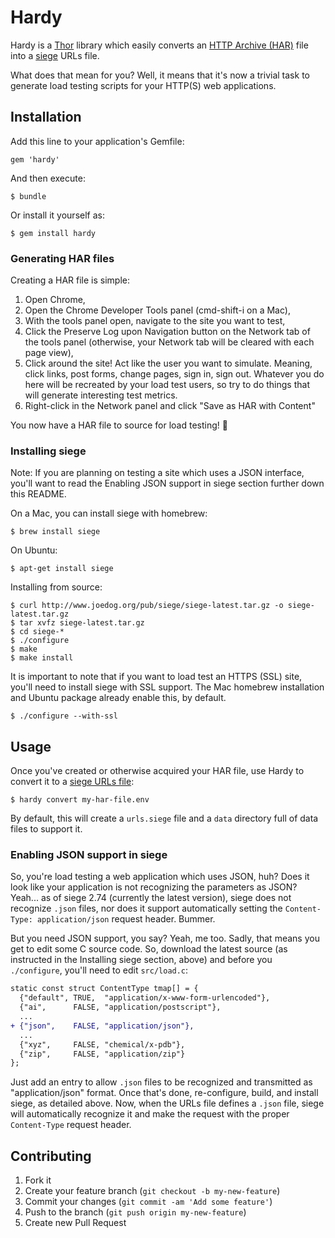 # Hardy

Hardy is a [Thor][thor] library which easily converts an [HTTP Archive
(HAR)][har] file into a [siege][siege] URLs file.

What does that mean for you? Well, it means that it's now a trivial task to
generate load testing scripts for your HTTP(S) web applications.

## Installation

Add this line to your application's Gemfile:

    gem 'hardy'

And then execute:

    $ bundle

Or install it yourself as:

    $ gem install hardy

### Generating HAR files

Creating a HAR file is simple:

1. Open Chrome,
2. Open the Chrome Developer Tools panel (cmd-shift-i on a Mac),
3. With the tools panel open, navigate to the site you want to test,
4. Click the Preserve Log upon Navigation button on the Network tab of the
   tools panel (otherwise, your Network tab will be cleared with each page
   view),
5. Click around the site! Act like the user you want to simulate. Meaning,
   click links, post forms, change pages, sign in, sign out. Whatever you do
   here will be recreated by your load test users, so try to do things that
   will generate interesting test metrics.
6. Right-click in the Network panel and click "Save as HAR with Content"

You now have a HAR file to source for load testing! :beer:

### Installing siege

Note: If you are planning on testing a site which uses a JSON interface, you'll
want to read the Enabling JSON support in siege section further down this
README.

On a Mac, you can install siege with homebrew:

    $ brew install siege

On Ubuntu:

    $ apt-get install siege

Installing from source:

    $ curl http://www.joedog.org/pub/siege/siege-latest.tar.gz -o siege-latest.tar.gz
    $ tar xvfz siege-latest.tar.gz
    $ cd siege-*
    $ ./configure
    $ make
    $ make install

It is important to note that if you want to load test an HTTPS (SSL) site,
you'll need to install siege with SSL support. The Mac homebrew installation
and Ubuntu package already enable this, by default.

    $ ./configure --with-ssl

## Usage

Once you've created or otherwise acquired your HAR file, use Hardy to convert
it to a [siege URLs file][urls-file]:

    $ hardy convert my-har-file.env

By default, this will create a `urls.siege` file and a `data` directory full of
data files to support it.

### Enabling JSON support in siege

So, you're load testing a web application which uses JSON, huh? Does it look
like your application is not recognizing the parameters as JSON? Yeah... as of
siege 2.74 (currently the latest version), siege does not recognize `.json`
files, nor does it support automatically setting the `Content-Type:
application/json` request header. Bummer.

But you need JSON support, you say? Yeah, me too. Sadly, that means you get to
edit some C source code. So, download the latest source (as instructed in the
Installing siege section, above) and before you `./configure`, you'll need to
edit `src/load.c`:

```diff
static const struct ContentType tmap[] = {
  {"default", TRUE,  "application/x-www-form-urlencoded"},
  {"ai",      FALSE, "application/postscript"},
  ...
+ {"json",    FALSE, "application/json"},
  ...
  {"xyz",     FALSE, "chemical/x-pdb"},
  {"zip",     FALSE, "application/zip"}
};
```

Just add an entry to allow `.json` files to be recognized and transmitted as
"application/json" format. Once that's done, re-configure, build, and install
siege, as detailed above. Now, when the URLs file defines a `.json` file, siege
will automatically recognize it and make the request with the proper
`Content-Type` request header.

## Contributing

1. Fork it
2. Create your feature branch (`git checkout -b my-new-feature`)
3. Commit your changes (`git commit -am 'Add some feature'`)
4. Push to the branch (`git push origin my-new-feature`)
5. Create new Pull Request

[har]: http://www.softwareishard.com/blog/har-12-spec/
[siege]: http://www.joedog.org/siege-home/
[thor]: https://github.com/wycats/thor
[urls-file]: http://www.joedog.org/siege-manual/#a05
